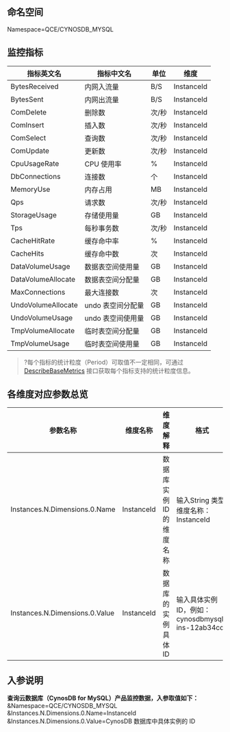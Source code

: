 
## 命名空间

Namespace=QCE/CYNOSDB_MYSQL

## 监控指标

| 指标英文名                   | 指标中文名             | 单位     | 维度 |
| ----------------------------- | -------------- | ------ | ------ |
|BytesReceived|内网入流量|B/S| InstanceId |
|BytesSent|内网出流量|B/S| InstanceId |
|ComDelete|删除数|次/秒| InstanceId |
|ComInsert|插入数|次/秒| InstanceId |
|ComSelect|查询数|次/秒| InstanceId |
|ComUpdate|更新数|次/秒| InstanceId |
|CpuUsageRate|CPU 使用率|%| InstanceId |
|DbConnections|连接数|个| InstanceId |
|MemoryUse|内存占用|MB| InstanceId |
|Qps|请求数|次/秒| InstanceId |
|StorageUsage|存储使用量|GB| InstanceId |
|Tps|每秒事务数|次/秒| InstanceId |
|CacheHitRate|缓存命中率|%| InstanceId |
|CacheHits|缓存命中数|次| InstanceId |
|DataVolumeUsage|数据表空间使用量|GB| InstanceId |
|DataVolumeAllocate|数据表空间分配量|GB| InstanceId |
|MaxConnections|最大连接数|次| InstanceId |
|UndoVolumeAllocate| undo 表空间分配量 |GB| InstanceId |
|UndoVolumeUsage| undo 表空间使用量 |GB| InstanceId |
|TmpVolumeAllocate|临时表空间分配量|GB| InstanceId |
|TmpVolumeUsage|临时表空间使用量|GB| InstanceId |

> ?每个指标的统计粒度（Period）可取值不一定相同，可通过 [DescribeBaseMetrics](https://cloud.tencent.com/document/product/248/30351) 接口获取每个指标支持的统计粒度信息。

## 各维度对应参数总览

| 参数名称               | 维度名称             | 维度解释          | 格式                            |
| ------------------ | ---------------- | ------------- | ----------------------------- |
| Instances.N.Dimensions.0.Name  | InstanceId              | 数据库实例 ID 的维度名称 | 输入String 类型维度名称：InstanceId              |
| Instances.N.Dimensions.0.Value | InstanceId              | 数据库的实例具体 ID  | 输入具体实例 ID，例如：cynosdbmysql-ins-12ab34cd |

## 入参说明

**查询云数据库（CynosDB for MySQL）产品监控数据，入参取值如下：**
&Namespace=QCE/CYNOSDB_MYSQL
&Instances.N.Dimensions.0.Name=InstanceId
&Instances.N.Dimensions.0.Value=CynosDB 数据库中具体实例的 ID 


